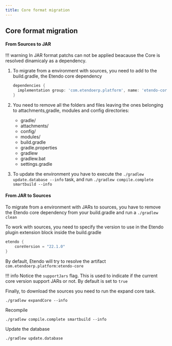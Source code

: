 ```yaml
---
title: Core format migration
---
```

## Core format migration

#### From Sources to JAR

!!! warning
   In JAR format patchs can not be applied beacause the Core is resolved dinamicaly as a dependency.

1. To migrate from a environment with sources, you need to add to the build.gradle, the Etendo core dependency

    ``` groovy
    dependencies {
      implementation group: 'com.etendoerp.platform', name: 'etendo-core', version: '22.1.0'
    }
    ```

2. You need to remove all the folders and files leaving the ones belonging to attachments,gradle, modules and config directories:

    - gradle/
    - attachments/
    - config/
    - modules/ 
    - build.gradle
    - gradle.properties
    - gradlew
    - gradlew.bat
    - settings.gradle

3. To update the environment you have to execute the `./gradlew update.database --info` task, and run `./gradlew compile.complete smartbuild --info`

#### From JAR to Sources

To migrate from a environment with JARs to sources, you have to remove the Etendo core dependency from your build.gradle and run a `./gradlew clean`

To work with sources, you need to specify the version to use in the Etendo plugin extension block inside the build.gradle

``` groovy
etendo {
	coreVersion = "22.1.0"
}
```

By default, Etendo will try to resolve the artifact `com.etendoerp.platform:etendo-core`


!!! info
    Notice the `supportJars` flag. This is used to indicate if the current core version support JARs or not. By default is set to `true`

Finally, to download the sources you need to run the expand core task.

`./gradlew expandCore --info`

Recompile

`./gradlew compile.complete smartbuild --info`

Update the database

`./gradlew update.database`
